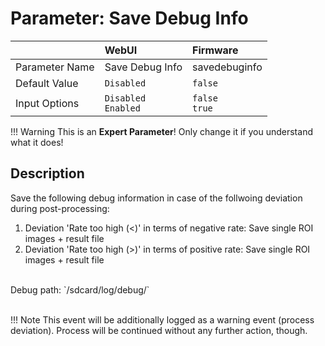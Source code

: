# Parameter: Save Debug Info

|                   | WebUI               | Firmware
|:---               |:---                 |:----
| Parameter Name    | Save Debug Info     | savedebuginfo
| Default Value     | `Disabled`          | `false`
| Input Options     | `Disabled`<br>`Enabled` | `false`<br>`true` 


!!! Warning
    This is an **Expert Parameter**! Only change it if you understand what it does!


## Description

Save the following debug information in case of the follwoing deviation during post-processing: <br>
1. Deviation 'Rate too high (<)' in terms of negative rate: Save single ROI images + result file <br>
2. Deviation 'Rate too high (>)' in terms of positive rate: Save single ROI images + result file <br>
<br>
Debug path: `/sdcard/log/debug/` <br>
<br>

!!! Note
    This event will be additionally logged as a warning event (process deviation).
    Process will be continued without any further action, though.
